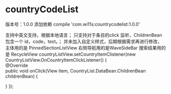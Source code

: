 # countryCodeList

版本号：1.0.0 
添加依赖 compile 'com.wi11s:countrycodelist:1.0.0'

支持中英文支持，根据本地语言；
只支持对于条目的click 监听，ChildrenBean 包含一个 id，code，text。；
并未加入自定义样式，后期根据需求再进行修改，
主体用的是 PinnedSectionListView
右侧导航用的是WaveSideBar
搜索结果用的是 RecycleView
countryListView.setCountryItemClistener(new CountryListView.OnCountryItemClickListener() {  
  @Override  
  public void onClick(View item, CountryList.DataBean.ChildrenBean childrenBean) {  
      
  }
});
